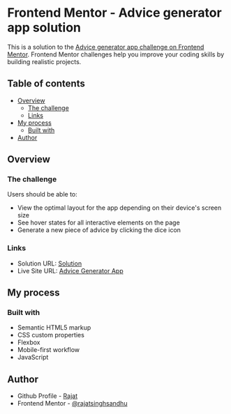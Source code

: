 # Frontend Mentor - Advice generator app solution

This is a solution to the [Advice generator app challenge on Frontend Mentor](https://www.frontendmentor.io/challenges/advice-generator-app-QdUG-13db). Frontend Mentor challenges help you improve your coding skills by building realistic projects.

## Table of contents

- [Overview](#overview)
  - [The challenge](#the-challenge)
  - [Links](#links)
- [My process](#my-process)
  - [Built with](#built-with)
- [Author](#author)

## Overview

### The challenge

Users should be able to:

- View the optimal layout for the app depending on their device's screen size
- See hover states for all interactive elements on the page
- Generate a new piece of advice by clicking the dice icon

### Links

- Solution URL: [Solution](https://github.com/rajatsandhuu/Frontend-Mentor/tree/main/Advice%20Generator%20App)
- Live Site URL: [Advice Generator App](https://rajatsandhuu.github.io/Frontend-Mentor/Advice%20Generator%20App)

## My process

### Built with

- Semantic HTML5 markup
- CSS custom properties
- Flexbox
- Mobile-first workflow
- JavaScript

## Author

- Github Profile - [Rajat](https://github.com/rajatsinghsandhu)
- Frontend Mentor - [@rajatsinghsandhu](https://www.frontendmentor.io/profile/rajatsinghsandhu)
